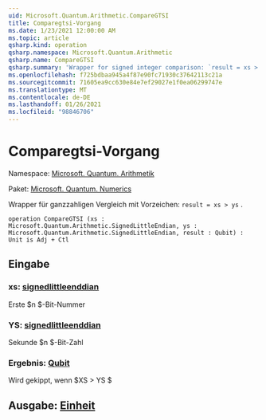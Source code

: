 ```yaml
---
uid: Microsoft.Quantum.Arithmetic.CompareGTSI
title: Comparegtsi-Vorgang
ms.date: 1/23/2021 12:00:00 AM
ms.topic: article
qsharp.kind: operation
qsharp.namespace: Microsoft.Quantum.Arithmetic
qsharp.name: CompareGTSI
qsharp.summary: 'Wrapper for signed integer comparison: `result = xs > ys`.'
ms.openlocfilehash: f725bdbaa945a4f87e90fc71930c37642113c21a
ms.sourcegitcommit: 71605ea9cc630e84e7ef29027e1f0ea06299747e
ms.translationtype: MT
ms.contentlocale: de-DE
ms.lasthandoff: 01/26/2021
ms.locfileid: "98846706"
---
```

# <a name="comparegtsi-operation"></a>Comparegtsi-Vorgang

Namespace: [Microsoft. Quantum. Arithmetik](xref:Microsoft.Quantum.Arithmetic)

Paket: [Microsoft. Quantum. Numerics](https://nuget.org/packages/Microsoft.Quantum.Numerics)


Wrapper für ganzzahligen Vergleich mit Vorzeichen: `result = xs > ys` .

```qsharp
operation CompareGTSI (xs : Microsoft.Quantum.Arithmetic.SignedLittleEndian, ys : Microsoft.Quantum.Arithmetic.SignedLittleEndian, result : Qubit) : Unit is Adj + Ctl
```


## <a name="input"></a>Eingabe

### <a name="xs--signedlittleendian"></a>xs: [signedlittleenddian](xref:Microsoft.Quantum.Arithmetic.SignedLittleEndian)

Erste $n $-Bit-Nummer


### <a name="ys--signedlittleendian"></a>YS: [signedlittleenddian](xref:Microsoft.Quantum.Arithmetic.SignedLittleEndian)

Sekunde $n $-Bit-Zahl


### <a name="result--qubit"></a>Ergebnis: [Qubit](xref:microsoft.quantum.lang-ref.qubit)

Wird gekippt, wenn $XS > YS $



## <a name="output--unit"></a>Ausgabe: [Einheit](xref:microsoft.quantum.lang-ref.unit)

